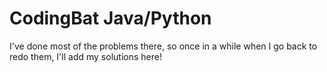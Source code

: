 # CodingBat Java/Python
I've done most of the problems there, so once in a while when I go back to redo them, I'll add my solutions here!
